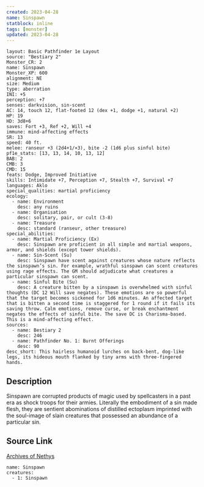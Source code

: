 ```yaml
---
created: 2023-04-28
name: Sinspawn
statblock: inline
tags: [monster]
updated: 2023-04-28
---
```

```statblock
layout: Basic Pathfinder 1e Layout
source: "Bestiary 2"
Monster_CR: 2
name: Sinspawn
Monster_XP: 600
alignment: NE
size: Medium
type: aberration
INI: +5
perception: +7
senses: darkvision, sin-scent
AC: 14, touch 12, flat-footed 12 (dex +1, dodge +1, natural +2)
HP: 19
HD: 3d8+6
saves: Fort +3, Ref +2, Will +4
immune: mind-affecting effects
SR: 13
speed: 40 ft.
melee: ranseur +3 (2d4+1/×3), bite -2 (1d6 plus sinful bite)
pf1e_stats: [13, 13, 14, 10, 13, 12]
BAB: 2
CMB: 3
CMD: 15
feats: Dodge, Improved Initiative
skills: Intimidate +7, Perception +7, Stealth +7, Survival +7
languages: Aklo
special_qualities: martial proficiency
ecology:
  - name: Environment
    desc: any ruins
  - name: Organisation
    desc: solitary, pair, or cult (3-8)
  - name: Treasure
    desc: standard (ranseur, other treasure)
special_abilities:
  - name: Martial Proficiency (Ex)
    desc: Sinspawn are proficient in all simple and martial weapons, armor, and shields (except tower shields).
  - name: Sin-Scent (Su)
    desc: Sinspawn have scent against creatures whose nature reflects the sinspawn’s sin. For example, wrathful sinspawn can scent creatures using rage effects. The GM should adjudicate what creatures a particular sinspawn can scent.
  - name: Sinful Bite (Su)
    desc: A creature bitten by a sinspawn is overwhelmed with sinful thoughts (DC 12 Will save negates). These emotions are so powerful that the target becomes sickened for 1d6 minutes. An affected target that is bitten a second time is staggered for 1 round if it fails its saving throw. Calm emotions, remove curse, or break enchantment negates the effects of sinful bite. The save DC is Charisma-based. This is a mind-affecting effect.
sources:
  - name: Bestiary 2
    desc: 246
  - name: Pathfinder No. 1: Burnt Offerings
    desc: 90
desc_short: This hairless humanoid lurches on back-bent, dog-like legs, its hideous mouth flanked by tiny arms with three-fingered hands.
```
## Description
Sinspawn are corrupted products of magic used by spellcasters in a past era as shock troops for their armies. Literally the embodiment of a sin made flesh, they are sentient abominations of distilled ectoplasm imprinted with the soul-image of slain creatures that possessed an abundance of a particular sin.
## Source Link
[Archives of Nethys](https://aonprd.com/MonsterDisplay.aspx?ItemName=Sinspawn)
```encounter-table
name: Sinspawn
creatures:
  - 1: Sinspawn
```
